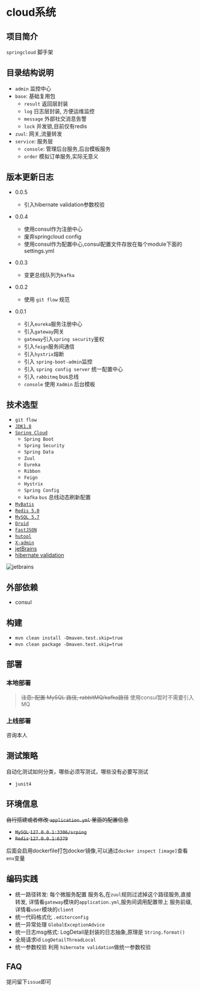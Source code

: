 # cloud系统

## 项目简介

`springcloud` 脚手架

## 目录结构说明
- `admin` 监控中心
- `base`: 基础复用包
    - `result` 返回层封装
    - `log` 日志层封装, 方便运维监控
    - `message` 外部社交消息告警
    - `lock` 并发锁,目前仅有redis
- `zuul`: 网关,流量转发
- `service`: 服务层
    - `console`: 管理后台服务,后台模板服务
    - `order` 模拟订单服务,实际无意义

## 版本更新日志
- 0.0.5 
    - 引入hibernate validation参数校验
- 0.0.4
    - 使用consul作为注册中心
    - 废弃springcloud config
    - 使用consul作为配置中心,consul配置文件存放在每个module下面的settings.yml

- 0.0.3
    - 变更总线队列为`kafka`
- 0.0.2
    - 使用 `git flow` 规范 
- 0.0.1
    - 引入`eureka`服务注册中心
    - 引入`gateway`网关
    - `gateway`引入`spring security`鉴权
    - 引入`feign`服务间通信
    - 引入`hystrix`熔断
    - 引入 `spring-boot-admin`监控
    - 引入 `spring config server` 统一配置中心
    - 引入 `rabbitmq` bus总线
    - `console` 使用 `Xadmin` 后台模板

## 技术选型

- `git flow`
- [`JDK1.8`](https://www.oracle.com/)
- [`Spring Cloud`](https://www.docs4dev.com/zh)
    - `Spring Boot` 
    - `Spring Security`
    - `Spring Data`
    - `Zuul`
    - `Eureka`
    - `Ribbon`
    - `Feign`
    - `Hystrix`
    - `Spring Config`
    - `kafka` `bus` 总线动态刷新配置
- [`MyBatis`](http://www.mybatis.org/mybatis-3/zh/index.html) 
- [`Redis 5.0`](https://redis.io/)
- [`MySQL 5.7`](https://www.mysql.com/)
- [`Druid`](https://github.com/alibaba/druid) 
- [`FastJSON`](https://github.com/alibaba/fastjson)
- [`hutool`](https://github.com/looly/hutool)
- [`X-admin`](https://gitee.com/daniuit/X-admin)
- [jetBrains](https://www.jetbrains.com/?from=https://github.com/suveng/springcloud)
- [hibernate validation](https://docs.jboss.org/hibernate/stable/validator/reference/en-US/html_single/#validator-gettingstarted-createproject)


 ![jetbrains](https://gitee.com/suveng/upic/raw/master/jetbrains-variant-3.png)
 

## 外部依赖

- consul

## 构建

- `mvn clean install -Dmaven.test.skip=true`
- `mvn clean package -Dmaven.test.skip=true`

## 部署

### 本地部署

> ~~注意: 配置 MySQL 路径, rabbitMQ/kafka路径~~
> 使用consul暂时不需要引入MQ
>



### 上线部署
咨询本人

## 测试策略

自动化测试如何分类，哪些必须写测试，哪些没有必要写测试

- `junit4`


    
## 环境信息 

~~自行搭建或者修改 `application.yml` 里面的配置信息~~

- ~~`MySQL` `127.0.0.1:3306/srping`~~
- ~~`Redis` `127.0.0.1:6379`~~

后面会启用dockerfile打包docker镜像,可以通过`docker inspect [image]`查看`env`变量

## 编码实践

- 统一路径转发: 每个微服务配置 服务名,在`zuul`规则过滤掉这个路径服务,直接转发,
详情看`gateway`模块的`application.yml`,服务间调用配置带上 服务前缀,详情看`user`模块的`client`
- 统一代码格式化 `.editorconfig`
- 统一异常处理 `GlobalExceptionAdvice`
- 统一日志msg格式: LogDetail是封装的日志抽象,原理是 `String.format()`
- 全局请求id `LogDetailThreadLocal`
- 统一参数校验 利用 `hibernate validation`做统一参数校验

## FAQ
提问留下`issue`即可

